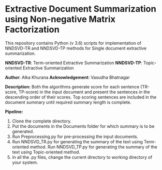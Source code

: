 <h1>Extractive Document Summarization using Non-negative Matrix Factorization</h1>

This repository contains Python (v 3.6) scripts for implementation of NNDSVD-TR and NNDSVD-TP methods for Single document extractive summarization.

**NNDSVD-TR**: Term-oriented Extractive Summarization
**NNDSVD-TP**: Topic-oriented Extractive Summarization


**Author**:  Alka Khurana
**Acknowledgement**: Vasudha Bhatnagar

**Description:**
Both the algorithms generate score for each sentence (TR-score, TP-score) in the input document and present the sentences in the descending order of their scores.
Top scoring sentences are included in the document summary until required summary length is complete. 


**Pipeline:**
1. Clone the complete directory.
2. Put the documents in the Documents folder for which summary is to be generated.
3. Run Preprocessing.py for pre-processing the input documents.
4. Run NNDSVD_TR.py  for generating the summary of the text using Term-oriented method. Run NNDSVD_TP.py  for generating the summary of the text using Topic-oriented method.
5. In all the .py files, change the current directory to working directory of your system.
